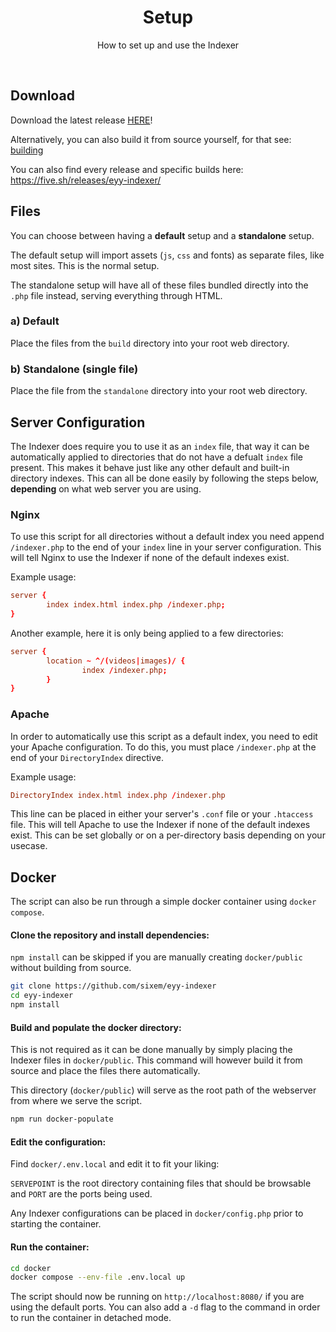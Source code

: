 <h1 align="center">Setup</h1>
<p align="center">How to set up and use the Indexer</p>

</br>

## Download

<p>Download the latest release <a href="https://github.com/sixem/eyy-indexer/releases">HERE</a>!</p>
<p>Alternatively, you can also build it from source yourself, for that see: <a href="#building">building</a></p>
<p>You can also find every release and specific builds here: <a href="https://five.sh/releases/eyy-indexer/">https://five.sh/releases/eyy-indexer/</a></p>

## Files

You can choose between having a **default** setup and a **standalone** setup.

The default setup will import assets (`js`, `css` and fonts) as separate files, like most sites. This is the normal setup.

The standalone setup will have all of these files bundled directly into the `.php` file instead, serving everything through HTML.

### a) Default
Place the files from the `build` directory into your root web directory.
### b) Standalone (single file)
Place the file from the `standalone` directory into your root web directory.

## Server Configuration

The Indexer does require you to use it as an `index` file, that way it can be automatically applied to directories that do not have a defualt `index` file present. This makes it behave just like any other default and built-in directory indexes. This can all be done easily by following the steps below, **depending** on what web server you are using.

### Nginx
To use this script for all directories without a default index you need append `/indexer.php` to the end of your `index` line in your server configuration. This will tell Nginx to use the Indexer if none of the default indexes exist.

Example usage:
```conf
server {
        index index.html index.php /indexer.php;
}

```
Another example, here it is only being applied to a few directories:
```conf
server {
        location ~ ^/(videos|images)/ {
                index /indexer.php;
        }
}

```
### Apache
In order to automatically use this script as a default index, you need to edit your Apache configuration. To do this, you must place `/indexer.php` at the end of your `DirectoryIndex` directive.

Example usage:

```conf
DirectoryIndex index.html index.php /indexer.php
```

This line can be placed in either your server's `.conf` file or your `.htaccess` file. This will tell Apache to use the Indexer if none of the default indexes exist. This can be set globally or on a per-directory basis depending on your usecase.

## Docker
The script can also be run through a simple docker container using `docker compose`.
#### Clone the repository and install dependencies:
`npm install` can be skipped if you are manually creating `docker/public` without building from source.
```bash
git clone https://github.com/sixem/eyy-indexer
cd eyy-indexer
npm install
```

#### Build and populate the docker directory:
This is not required as it can be done manually by simply placing the Indexer files in `docker/public`. This command will however build it from source and place the files there automatically. 

This directory (`docker/public`) will serve as the root path of the webserver from where we serve the script.
```bash
npm run docker-populate
```

#### Edit the configuration:
Find `docker/.env.local` and edit it to fit your liking:

`SERVEPOINT` is the root directory containing files that should be browsable and `PORT` are the ports being used.

Any Indexer configurations can be placed in `docker/config.php` prior to starting the container.

#### Run the container:
```bash
cd docker
docker compose --env-file .env.local up
```
The script should now be running on `http://localhost:8080/` if you are using the default ports. You can also add a `-d` flag to the command in order to run the container in detached mode.